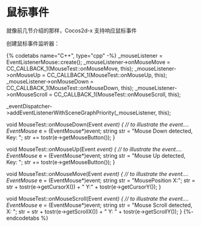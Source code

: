 # 鼠标事件

就像前几节介绍的那样，Cocos2d-x 支持响应鼠标事件

创建鼠标事件监听器：

{% codetabs name="C++", type="cpp" -%}
_mouseListener = EventListenerMouse::create();
_mouseListener->onMouseMove = CC_CALLBACK_1(MouseTest::onMouseMove, this);
_mouseListener->onMouseUp = CC_CALLBACK_1(MouseTest::onMouseUp, this);
_mouseListener->onMouseDown = CC_CALLBACK_1(MouseTest::onMouseDown, this);
_mouseListener->onMouseScroll = CC_CALLBACK_1(MouseTest::onMouseScroll, this);

_eventDispatcher->addEventListenerWithSceneGraphPriority(_mouseListener, this);

void MouseTest::onMouseDown(Event *event)
{
    // to illustrate the event....
    EventMouse* e = (EventMouse*)event;
    string str = "Mouse Down detected, Key: ";
    str += tostr(e->getMouseButton());
}

void MouseTest::onMouseUp(Event *event)
{
    // to illustrate the event....
    EventMouse* e = (EventMouse*)event;
    string str = "Mouse Up detected, Key: ";
    str += tostr(e->getMouseButton());
}

void MouseTest::onMouseMove(Event *event)
{
    // to illustrate the event....
    EventMouse* e = (EventMouse*)event;
    string str = "MousePosition X:";
    str = str + tostr(e->getCursorX()) + " Y:" + tostr(e->getCursorY());
}

void MouseTest::onMouseScroll(Event *event)
{
    // to illustrate the event....
    EventMouse* e = (EventMouse*)event;
    string str = "Mouse Scroll detected, X: ";
    str = str + tostr(e->getScrollX()) + " Y: " + tostr(e->getScrollY());
}
{%- endcodetabs %}
